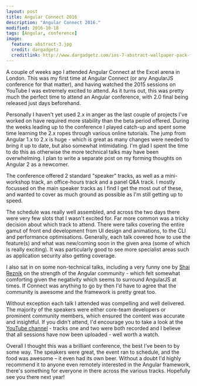 ```yaml
---
layout: post
title: Angular Connect 2016
description: "Angular Connect 2016."
modified: 2016-10-18
tags: [Angular, conference]
image:
  feature: abstract-3.jpg
  credit: dargadgetz
  creditlink: http://www.dargadgetz.com/ios-7-abstract-wallpaper-pack-for-iphone-5-and-ipod-touch-retina/
---
```


A couple of weeks ago I attended Angular Connect at the Excel arena in London. This was my first time at Angular Connect (or any AngularJS conference for that matter), and having watched the 2015 sessions on YouTube I was extremely excited to attend. As it turns out, this was pretty much the perfect time to attend an Angular conference, with 2.0 final being released just days beforehand.

Personally I haven't yet used 2.x in anger as the last couple of projects I've worked on have required more stability than the beta period offered. During the weeks leading up to the conference I played catch-up and spent some time learning the 2.x ropes through various online tutorials. The jump from Angular 1.x to 2.x is huge - which is great as many changes were needed to bring it up to date, but also somewhat intimidating. I'm glad I spent the time to do this as otherwise the more technical talks may have been overwhelming. I plan to write a separate post on my forming thoughts on Angular 2 as a newcomer.

The conference offered 2 standard "speaker" tracks, as well as a mini-workshop track, an office-hours track and a panel Q&A track. I mostly focussed on the main speaker tracks as I find I get the most out of these, and wanted to cover as much ground as possible as I'm still getting up to speed.

The schedule was really well assembled, and across the two days there were very few slots that I wasn't excited for. Far more common was a tricky decision about which track to attend. There were talks covering the entire gamut of front end development from UI design and animations, to the CLI and performance optimisations. Generally, each talk covered how to use the feature(s) and what was new/coming soon in the given area (some of which is really exciting). It was particularly good to see more specialist areas such as application security also getting coverage.

I also sat in on some non-technical talks, including a very funny one by [Shai Reznik](https://twitter.com/hirez_io) on the strength of the Angular community - which felt somewhat comforting given the negativity which seems to surround AngularJS at times. If Connect was anything to go by then I'd have to agree that the community is awesome and the framework is pretty great too.

Without exception each talk I attended was compelling and well delivered. The majority of the speakers were either core-team developers or prominent community members, which ensured the content was accurate and insightful. If you didn't attend, I'd encourage you to take a look at the [YouTube channel](https://www.youtube.com/channel/UCzrskTiT_ObAk3xBkVxMz5g) - tracks one and two were both recorded and I believe that all sessions have now been uploaded - well worth a watch.

Overall I thought this was a brilliant conference, the best I’ve been to by some way. The speakers were great, the event ran to schedule, and the food was awesome – it even had its own beer. Without a doubt I'd highly recommend it to anyone even remotely interested in the Angular framework, there's something for everyone in there across the various tracks. Hopefully see you there next year!
